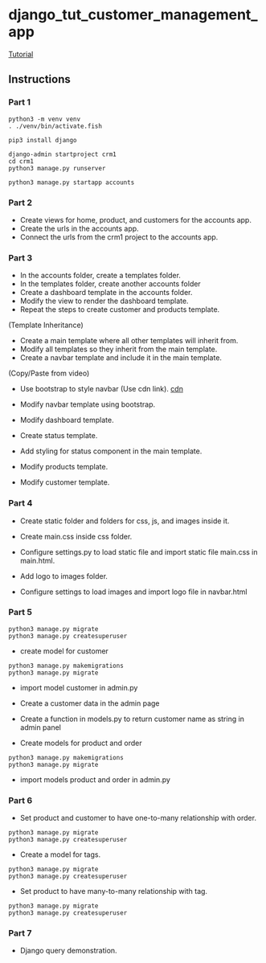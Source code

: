# django_tut_customer_management_app

[Tutorial](https://www.youtube.com/watch?v=xv_bwpA_aEA&list=PL-51WBLyFTg2vW-_6XBoUpE7vpmoR3ztO)

## Instructions

### Part 1

```
python3 -m venv venv
. ./venv/bin/activate.fish

pip3 install django

django-admin startproject crm1
cd crm1
python3 manage.py runserver

python3 manage.py startapp accounts
```

### Part 2

- Create views for home, product, and customers for the accounts app.
- Create the urls in the accounts app.
- Connect the urls from the crm1 project to the accounts app.

### Part 3

- In the accounts folder, create a templates folder.
- In the templates folder, create another accounts folder
- Create a dashboard template in the accounts folder.
- Modify the view to render the dashboard template.
- Repeat the steps to create customer and products template.

(Template Inheritance)

- Create a main template where all other templates will inherit from.
- Modify all templates so they inherit from the main template.
- Create a navbar template and include it in the main template.

(Copy/Paste from video)

- Use bootstrap to style navbar (Use cdn link).
  [cdn](https://getbootstrap.com/docs/4.3/getting-started/introduction/)

- Modify navbar template using bootstrap.
- Modify dashboard template.
- Create status template.
- Add styling for status component in the main template.
- Modify products template.
- Modify customer template.

### Part 4

- Create static folder and folders for css, js, and images inside it.
- Create main.css inside css folder.
- Configure settings.py to load static file and import static file main.css in main.html.

- Add logo to images folder.
- Configure settings to load images and import logo file in navbar.html

### Part 5

```
python3 manage.py migrate
python3 manage.py createsuperuser
```

- create model for customer

```
python3 manage.py makemigrations
python3 manage.py migrate
```

- import model customer in admin.py

- Create a customer data in the admin page
- Create a function in models.py to return customer name as string in admin panel
- Create models for product and order

```
python3 manage.py makemigrations
python3 manage.py migrate
```

- import models product and order in admin.py


### Part 6 

- Set product and customer to have one-to-many relationship with order.
```
python3 manage.py migrate
python3 manage.py createsuperuser
```
- Create a model for tags.
```
python3 manage.py migrate
python3 manage.py createsuperuser
```
- Set product to have many-to-many relationship with tag. 

```
python3 manage.py migrate
python3 manage.py createsuperuser
```

### Part 7 
- Django query demonstration.







